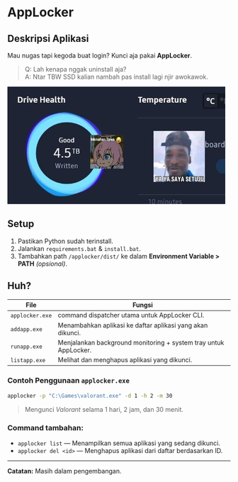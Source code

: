# AppLocker

## Deskripsi Aplikasi
Mau nugas tapi kegoda buat login? Kunci aja pakai **AppLocker**.

> Q: Lah kenapa nggak uninstall aja?  
> A: Ntar TBW SSD kalian nambah pas install lagi njir awokawok.

![alt text](image.png)

<!-- AppLocker bantu kamu tetap fokus dengan cara memblokir aplikasi tertentu selama waktu yang kamu tentukan. Cocok buat mahasiswa yang butuh mode "NO DISTRACTION" tapi nggak mau uninstall game kesayangan 😎. -->

## Setup
1. Pastikan Python sudah terinstall.
2. Jalankan `requirements.bat` & `install.bat`.
3. Tambahkan path `/applocker/dist/` ke dalam **Environment Variable > PATH** _(opsional)_.

## Huh?

| File               | Fungsi                                                                 |
|--------------------|------------------------------------------------------------------------|
| `applocker.exe`       | command dispatcher utama untuk AppLocker CLI.  |
| `addapp.exe`       | Menambahkan aplikasi ke daftar aplikasi yang akan dikunci.             |
| `runapp.exe`       | Menjalankan background monitoring + system tray untuk AppLocker.       |
| `listapp.exe`      | Melihat dan menghapus aplikasi yang dikunci.       |

### Contoh Penggunaan `applocker.exe`
```bash
applocker -p "C:\Games\valorant.exe" -d 1 -h 2 -m 30
```
> Mengunci *Valorant* selama 1 hari, 2 jam, dan 30 menit.

### Command tambahan:
- `applocker list` — Menampilkan semua aplikasi yang sedang dikunci.
- `applocker del <id>` — Menghapus aplikasi dari daftar berdasarkan ID.
---
**Catatan:** Masih dalam pengembangan.
